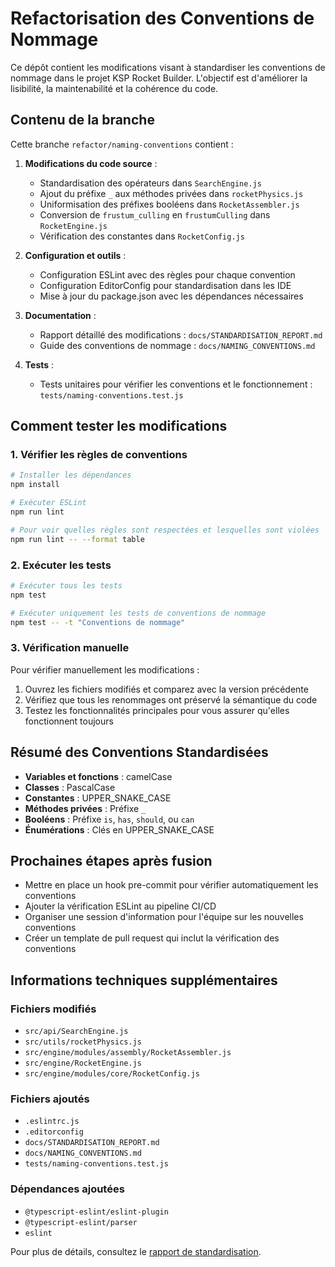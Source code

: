 # Refactorisation des Conventions de Nommage

Ce dépôt contient les modifications visant à standardiser les conventions de nommage dans le projet KSP Rocket Builder. L'objectif est d'améliorer la lisibilité, la maintenabilité et la cohérence du code.

## Contenu de la branche

Cette branche `refactor/naming-conventions` contient :

1. **Modifications du code source** :
   - Standardisation des opérateurs dans `SearchEngine.js`
   - Ajout du préfixe `_` aux méthodes privées dans `rocketPhysics.js`
   - Uniformisation des préfixes booléens dans `RocketAssembler.js`
   - Conversion de `frustum_culling` en `frustumCulling` dans `RocketEngine.js`
   - Vérification des constantes dans `RocketConfig.js`

2. **Configuration et outils** :
   - Configuration ESLint avec des règles pour chaque convention
   - Configuration EditorConfig pour standardisation dans les IDE
   - Mise à jour du package.json avec les dépendances nécessaires

3. **Documentation** :
   - Rapport détaillé des modifications : `docs/STANDARDISATION_REPORT.md`
   - Guide des conventions de nommage : `docs/NAMING_CONVENTIONS.md`

4. **Tests** :
   - Tests unitaires pour vérifier les conventions et le fonctionnement : `tests/naming-conventions.test.js`

## Comment tester les modifications

### 1. Vérifier les règles de conventions

```bash
# Installer les dépendances
npm install

# Exécuter ESLint
npm run lint

# Pour voir quelles règles sont respectées et lesquelles sont violées
npm run lint -- --format table
```

### 2. Exécuter les tests

```bash
# Exécuter tous les tests
npm test

# Exécuter uniquement les tests de conventions de nommage
npm test -- -t "Conventions de nommage"
```

### 3. Vérification manuelle

Pour vérifier manuellement les modifications :

1. Ouvrez les fichiers modifiés et comparez avec la version précédente
2. Vérifiez que tous les renommages ont préservé la sémantique du code
3. Testez les fonctionnalités principales pour vous assurer qu'elles fonctionnent toujours

## Résumé des Conventions Standardisées

- **Variables et fonctions** : camelCase
- **Classes** : PascalCase
- **Constantes** : UPPER_SNAKE_CASE
- **Méthodes privées** : Préfixe `_`
- **Booléens** : Préfixe `is`, `has`, `should`, ou `can`
- **Énumérations** : Clés en UPPER_SNAKE_CASE

## Prochaines étapes après fusion

- Mettre en place un hook pre-commit pour vérifier automatiquement les conventions
- Ajouter la vérification ESLint au pipeline CI/CD
- Organiser une session d'information pour l'équipe sur les nouvelles conventions
- Créer un template de pull request qui inclut la vérification des conventions

## Informations techniques supplémentaires

### Fichiers modifiés

- `src/api/SearchEngine.js`
- `src/utils/rocketPhysics.js`
- `src/engine/modules/assembly/RocketAssembler.js`
- `src/engine/RocketEngine.js`
- `src/engine/modules/core/RocketConfig.js`

### Fichiers ajoutés

- `.eslintrc.js`
- `.editorconfig`
- `docs/STANDARDISATION_REPORT.md`
- `docs/NAMING_CONVENTIONS.md`
- `tests/naming-conventions.test.js`

### Dépendances ajoutées

- `@typescript-eslint/eslint-plugin`
- `@typescript-eslint/parser`
- `eslint`

Pour plus de détails, consultez le [rapport de standardisation](docs/STANDARDISATION_REPORT.md).
